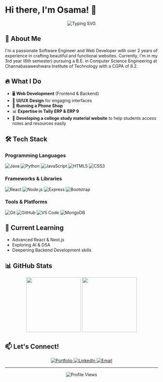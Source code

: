 # Hi there, I'm Osama! 👋

<div align="center">
  <img src="https://readme-typing-svg.herokuapp.com?font=Fira+Code&pause=1000&color=2D9EF7&center=true&vCenter=true&width=435&lines=Software+Engineer;Web+Developer;UI%2FUX+Designer" alt="Typing SVG" />
</div>

## 🚀 About Me

I'm a passionate Software Engineer and Web Developer with over 2 years of experience in crafting beautiful and functional websites. Currently, I'm in my 3rd year (6th semester) pursuing a B.E. in Computer Science Engineering at Channabasaweshwara Institute of Technology with a CGPA of 8.2.

## 🔥 What I Do

- 🖥️ **Web Development** (Frontend & Backend)
- 🎨 **UI/UX Design** for engaging interfaces
- 📱 **Running a Phone Shop**
- 📊 **Expertise in Tally ERP & ERP 9**
- 📝 **Developing a college study material website** to help students access notes and resources easily

## 🛠️ Tech Stack

### Programming Languages
![Java](https://img.shields.io/badge/-Python-3776AB?style=flat-square&logo=python&logoColor=white)
![Python](https://img.shields.io/badge/-Python-3776AB?style=flat-square&logo=python&logoColor=white)
![JavaScript](https://img.shields.io/badge/-JavaScript-F7DF1E?style=flat-square&logo=javascript&logoColor=black)
![HTML5](https://img.shields.io/badge/-HTML5-E34F26?style=flat-square&logo=html5&logoColor=white)
![CSS3](https://img.shields.io/badge/-CSS3-1572B6?style=flat-square&logo=css3&logoColor=white)

### Frameworks & Libraries
![React](https://img.shields.io/badge/-React-61DAFB?style=flat-square&logo=react&logoColor=black)
![Node.js](https://img.shields.io/badge/-Node.js-339933?style=flat-square&logo=node.js&logoColor=white)
![Express](https://img.shields.io/badge/-Express-000000?style=flat-square&logo=express&logoColor=white)
![Bootstrap](https://img.shields.io/badge/-Bootstrap-7952B3?style=flat-square&logo=bootstrap&logoColor=white)

### Tools & Platforms
![Git](https://img.shields.io/badge/-Git-F05032?style=flat-square&logo=git&logoColor=white)
![GitHub](https://img.shields.io/badge/-GitHub-181717?style=flat-square&logo=github&logoColor=white)
![VS Code](https://img.shields.io/badge/-VS%20Code-007ACC?style=flat-square&logo=visual-studio-code&logoColor=white)
![MongoDB](https://img.shields.io/badge/-MongoDB-47A248?style=flat-square&logo=mongodb&logoColor=white)

## 🌱 Current Learning

- Advanced React & Next.js
- Exploring AI & DSA
- Deepening Backend Development skills

## 📊 GitHub Stats

<div align="center">
  <img height="180em" src="https://github-readme-stats.vercel.app/api?username=YOUR_GITHUB_USERNAME&show_icons=true&theme=radical&include_all_commits=true&count_private=true"/>
  <img height="180em" src="https://github-readme-stats.vercel.app/api/top-langs/?username=YOUR_GITHUB_USERNAME&layout=compact&langs_count=7&theme=radical"/>
</div>

## 📫 Let's Connect!

<div align="center">
  <a href="https://osama787898.github.io/My-Portfolio-Websites/" target="_blank">
    <img src="https://img.shields.io/badge/-Portfolio-2D9EF7?style=for-the-badge&logo=portfolio&logoColor=white" alt="Portfolio"/>
  </a>
  <a href="https://www.linkedin.com/in/osama-mikrani-94359b276" target="_blank">
    <img src="https://img.shields.io/badge/-LinkedIn-0077B5?style=for-the-badge&logo=linkedin&logoColor=white" alt="LinkedIn"/>
  </a>
    <a href="mailto:07osamakhan@gmail.com">
    <img src="https://img.shields.io/badge/-Email-D14836?style=for-the-badge&logo=gmail&logoColor=white" alt="Email"/>
  </a>
</div>

---
<div align="center">
  <img src="https://komarev.com/ghpvc/?username=YOUR_GITHUB_USERNAME&color=blueviolet&style=flat-square&label=PROFILE+VIEWS" alt="Profile Views"/>
</div> 

